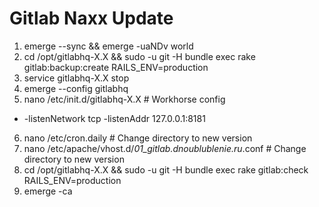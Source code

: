 # Gitlab Naxx Update

1. emerge --sync && emerge -uaNDv world
2. cd /opt/gitlabhq-X.X && sudo -u git -H bundle exec rake gitlab:backup:create RAILS_ENV=production
3. service gitlabhq-X.X stop
4. emerge --config gitlabhq
5. nano /etc/init.d/gitlabhq-X.X # Workhorse config
* -listenNetwork tcp -listenAddr 127.0.0.1:8181
6. nano /etc/cron.daily # Change directory to new version
7. nano /etc/apache/vhost.d/*01_gitlab.dnoublublenie.ru*.conf # Change directory to new version
8. cd /opt/gitlabhq-X.X && sudo -u git -H bundle exec rake gitlab:check RAILS_ENV=production
8. emerge -ca
 